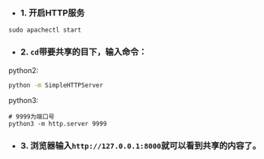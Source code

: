 * ### 1. 开启HTTP服务
```shell
sudo apachectl start 
```
* ### 2. `cd`带要共享的目下，输入命令：
python2:
```bash
python -m SimpleHTTPServer 
```
python3:
```shell
# 9999为端口号
python3 -m http.server 9999
```
* ### 3. 浏览器输入`http://127.0.0.1:8000`就可以看到共享的内容了。

